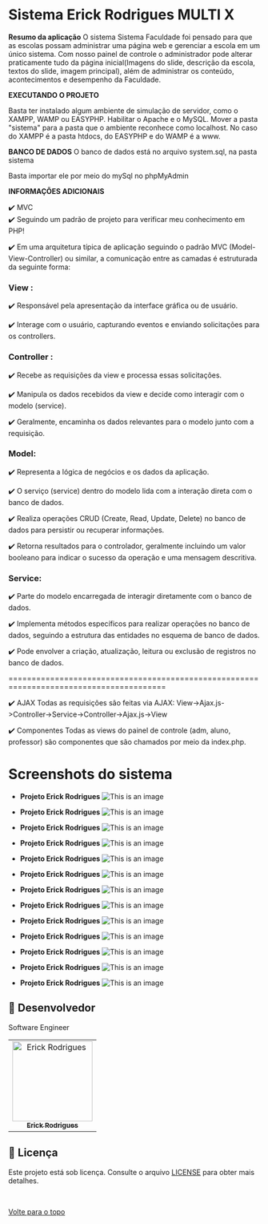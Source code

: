 # Sistema Erick Rodrigues MULTI X

**Resumo da aplicação**
O sistema Sistema Faculdade foi pensado para que as escolas
possam administrar uma página web e gerenciar a escola em um único
sistema. Com nosso painel de controle o administrador
pode alterar praticamente tudo da página inicial(Imagens do 
slide, descrição da escola, textos do slide, imagem principal), 
além de administrar os conteúdo, acontecimentos e desempenho da Faculdade.

**EXECUTANDO O PROJETO**

Basta ter instalado algum ambiente de simulação de servidor, como o XAMPP, WAMP 
ou EASYPHP. Habilitar o Apache e o MySQL. Mover a pasta "sistema" para a pasta 
que o ambiente reconhece como localhost. No caso do XAMPP é a pasta htdocs, do 
EASYPHP e do WAMP é a www.


**BANCO DE DADOS**
O banco de dados está no arquivo system.sql, na pasta sistema

Basta importar ele por meio do mySql no phpMyAdmin


**INFORMAÇÕES ADICIONAIS**

:heavy_check_mark: MVC
<br>
:heavy_check_mark: Seguindo um padrão de projeto para verificar meu conhecimento em PHP!

:heavy_check_mark: Em uma arquitetura típica de aplicação seguindo o padrão MVC (Model-View-Controller) ou similar, a comunicação entre as camadas é estruturada da seguinte forma:

### View :

:heavy_check_mark: Responsável pela apresentação da interface gráfica ou de usuário.

:heavy_check_mark: Interage com o usuário, capturando eventos e enviando solicitações para os controllers.

### Controller :

:heavy_check_mark: Recebe as requisições da view e processa essas solicitações.

:heavy_check_mark: Manipula os dados recebidos da view e decide como interagir com o modelo (service).

:heavy_check_mark: Geralmente, encaminha os dados relevantes para o modelo junto com a requisição.

### Model:

:heavy_check_mark: Representa a lógica de negócios e os dados da aplicação.

:heavy_check_mark:  O serviço (service) dentro do modelo lida com a interação direta com o banco de dados.

:heavy_check_mark: Realiza operações CRUD (Create, Read, Update, Delete) no banco de dados para persistir ou recuperar informações.

:heavy_check_mark: Retorna resultados para o controlador, geralmente incluindo um valor booleano para indicar o sucesso da operação e uma mensagem descritiva.

### Service:

:heavy_check_mark: Parte do modelo encarregada de interagir diretamente com o banco de dados.

:heavy_check_mark: Implementa métodos específicos para realizar operações no banco de dados, seguindo a estrutura das entidades no esquema de banco de dados.

:heavy_check_mark: Pode envolver a criação, atualização, leitura ou exclusão de registros no banco de dados.


========================================================================================

:heavy_check_mark: AJAX
Todas as requisições são feitas via AJAX:
View->Ajax.js->Controller->Service->Controller->Ajax.js->View

:heavy_check_mark: Componentes
Todas as views do painel de controle (adm, aluno, professor)
são componentes que são chamados por meio da index.php.


# Screenshots do sistema

- **Projeto Erick Rodrigues**
![This is an image](/Prints/Home.png)


- **Projeto Erick Rodrigues**
![This is an image](/Prints/Home2.png)

- **Projeto Erick Rodrigues**
![This is an image](/Prints/Cursos.png)

- **Projeto Erick Rodrigues**
![This is an image](/Prints/Cursos2.png)

- **Projeto Erick Rodrigues**
![This is an image](/Prints/conectada.png)

- **Projeto Erick Rodrigues**
![This is an image](/Prints/conectada2.png)


- **Projeto Erick Rodrigues**
![This is an image](/Prints/FeitologinHome.png)


- **Projeto Erick Rodrigues**
![This is an image](/Prints/FeitologinHome1.png)


- **Projeto Erick Rodrigues**
![This is an image](/Prints/Notasdash.png)


- **Projeto Erick Rodrigues**
![This is an image](/Prints/cadastrousuario.png)


- **Projeto Erick Rodrigues**
![This is an image](/Prints/cadastroTurma.png)


- **Projeto Erick Rodrigues**
![This is an image](/Prints/VerificacaoTurma.png)



- **Projeto Erick Rodrigues**
![This is an image](/Prints/Descricao.png)






## 🤝 Desenvolvedor

Software Engineer

<table>
  <tr>
    <td align="center">
      <a href="#">
        <img src="https://avatars.githubusercontent.com/u/109317442?v=4" width="160px;" alt="Erick Rodrigues"/><br>
        <sub>
          <b>Erick Rodrigues</b>
        </sub>
      </a>
    </td>
  </tr>
</table>

## 📝 Licença

Este projeto está sob licença. Consulte o arquivo [LICENSE](LICENSE) para obter mais detalhes.

&#xa0;



<a href="#top">Volte para o topo</a>
